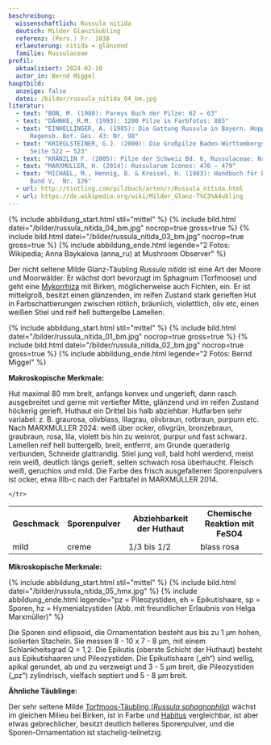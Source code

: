 ```yaml
---
beschreibung:
  wissenschaftlich: Russula nitida
  deutsch: Milder Glanztäubling
  referenz: (Pers.) Fr. 1838
  erlaeuterung: nitida = glänzend
  familie: Russulaceae
profil:
  aktualisiert: 2024-02-10
  autor_in: Bernd Miggel
hauptbild:
  anzeige: false
  datei: /bilder/russula_nitida_04_bm.jpg
literatur:
  - text: "BON, M. (1988): Pareys Buch der Pilze: 62 – 63"
  - text: "DÄHNKE, R.M. (1993): 1200 Pilze in Farbfotos: 885"
  - text: "EINHELLINGER, A. (1985): Die Gattung Russula in Bayern. Hoppea, Denkschr.
      Regensb. Bot. Ges. 43: Nr. 98"
  - text: "KRIEGLSTEINER, G.J. (2000): Die Großpilze Baden-Württembergs, Band 2,
      Seite 522 – 523"
  - text: "KRÄNZLIN F. (2005): Pilze der Schweiz Bd. 6, Russulaceae: Nr. 169"
  - text: "MARXMÜLLER, H. (2014): Russularum Icones: 476 – 479"
  - text: "MICHAEL, M., Hennig, B. & Kreisel, H. (1983): Handbuch für Pilzfreunde
      Band V,  Nr. 126"
  - url: http://tintling.com/pilzbuch/arten/r/Russula_nitida.html
  - url: https://de.wikipedia.org/wiki/Milder_Glanz-T%C3%A4ubling
---
```

{% include abbildung_start.html stil="mittel" %}
{% include bild.html datei="/bilder/russula_nitida_04_bm.jpg" nocrop=true gross=true %}
{% include bild.html datei="/bilder/russula_nitida_03_bm.jpg" nocrop=true gross=true %}
{% include abbildung_ende.html legende="2 Fotos: Wikipedia;  Anna Baykalova (anna_ru) at Mushroom Observer" %}

Der nicht seltene Milde Glanz-Täubling *Russula nitida* ist eine Art der Moore und Moorwälder. Er wächst dort bevorzugt im Sphagnum (Torfmoose) und geht eine [Mykorrhiza](Mykorrhiza) mit Birken, möglicherweise auch Fichten, ein.  Er ist mittelgroß, besitzt einen glänzenden, im reifen Zustand stark gerieften Hut in Farbschattierungen zwischen rötlich, bräunlich, violettlich, oliv etc, einen weißen Stiel und reif hell buttergelbe Lamellen.

{% include abbildung_start.html stil="mittel" %}
{% include bild.html datei="/bilder/russula_nitida_01_bm.jpg" nocrop=true gross=true %}
{% include bild.html datei="/bilder/russula_nitida_02_bm.jpg" nocrop=true gross=true %}
{% include abbildung_ende.html legende="2 Fotos: Bernd Miggel" %}

**Makroskopische Merkmale:**

Hut maximal 80 mm breit, anfangs konvex und ungerieft, dann rasch ausgebreitet und gerne mit vertiefter Mitte, glänzend und im reifen Zustand höckerig gerieft. Huthaut ein Drittel bis halb abziehbar. Hutfarben sehr variabel: z. B. graurosa, olivblass, lilagrau, olivbraun, rotbraun, purpurn etc. Nach MARXMÜLLER 2024: weiß über ocker, olivgrün, bronzebraun,  graubraun, rosa, lila, violett bis hin zu weinrot, purpur und fast schwarz. Lamellen reif hell buttergelb, breit, entfernt, am Grunde queraderig verbunden, Schneide glattrandig. Stiel jung voll, bald hohl werdend, meist rein weiß, deutlich längs gerieft, selten schwach rosa überhaucht. Fleisch weiß, geruchlos und mild. Die Farbe des frisch ausgefallenen Sporenpulvers ist ocker, etwa IIIb-c nach der Farbtafel in MARXMÜLLER 2014.

<div class="table-responsive">
  <table class="table taeubling">
    <tr>
      <th rowspan="2">Geschmack</th>
      <th rowspan="2">Sporenpulver</th>
      <th rowspan="2">Abziehbarkeit der Huthaut</th>
      <th colspan="3" class="text-center">Chemische Reaktion mit FeSO4</th>
    </tr>
    <tr>
     

  <tr>
      <td>mild</td>
      <td>creme</td>
      <td>1/3 bis 1/2</td>
      <td>blass rosa</td>
       
    </tr>
  </table>
</div>

**Mikroskopische Merkmale:**

{% include abbildung_start.html stil="mittel" %}
{% include bild.html datei="/bilder/russula_nitida_05_hmx.jpg" %}
{% include abbildung_ende.html legende="pz = Pileozystiden, eh = Epikutishaare, sp = Sporen, hz = Hymenialzystiden (Abb. mit freundlicher Erlaubnis von Helga Marxmüller)" %}

Die Sporen sind ellipsoid, die Ornamentation besteht aus bis zu 1 µm hohen, isolierten Stacheln. Sie messen 8 - 10 x 7 - 8 µm, mit einem Schlankheitsgrad Q = 1,2. Die Epikutis (oberste Schicht der Huthaut) besteht aus Epikutishaaren und Pileozystiden. Die Epikutishaare („eh“) sind wellig, apikal gerundet, ab und zu verzweigt und 3 - 5 µm breit, die Pileozystiden („pz“) zylindrisch, vielfach septiert und 5 - 8  µm breit.

**Ähnliche Täublinge:**

Der sehr seltene Milde [Torfmoos-Täubling (*Russula sphagnophila*)](/pilze/russula-sphagnophila-milder-torfmoos-täubling) wächst im gleichen Milieu bei Birken, ist in Farbe und [Habitus](Habitus "Glossar") vergleichbar, ist aber etwas gebrechlicher, besitzt deutlich helleres Sporenpulver, und die Sporen-Ornamentation ist stachelig-teilnetzig.